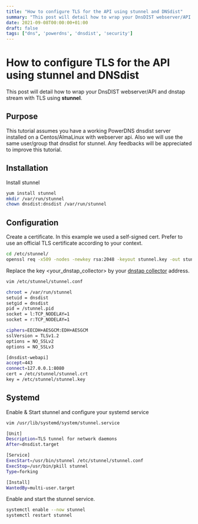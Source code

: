```yaml
---
title: "How to configure TLS for the API using stunnel and DNSdist"
summary: "This post will detail how to wrap your DnsDIST webserver/API and dnstap stream with TLS"
date: 2021-09-08T00:00:00+01:00
draft: false
tags: ["dns", 'powerdns', 'dnsdist', 'security']
---
```


# How to configure TLS for the API using stunnel and DNSdist

This post will detail how to wrap your DnsDIST webserver/API and dnstap stream with TLS using **stunnel**.

## Purpose

This tutorial assumes you have a working PowerDNS dnsdist server installed on a Centos/AlmaLinux with webserver api. Also we will use the same user/group that dnsdist for stunnel. 
Any feedbacks will be appreciated to improve this tutorial.

## Installation

Install stunnel

```bash
yum install stunnel
mkdir /var/run/stunnel
chown dnsdist:dnsdist /var/run/stunnel
```
## Configuration

Create a certificate. In this example we used a self-signed cert. Prefer to use an official TLS certificate according to your context.

```bash
cd /etc/stunnel/
openssl req -x509 -nodes -newkey rsa:2048 -keyout stunnel.key -out stunnel.crt

```

Replace the key <your_dnstap_collector> by your [dnstap collector](https://github.com/dmachard/go-dnscollector) address.

```bash
vim /etc/stunnel/stunnel.conf

chroot = /var/run/stunnel
setuid = dnsdist
setgid = dnsdist
pid = /stunnel.pid
socket = l:TCP_NODELAY=1
socket = r:TCP_NODELAY=1

ciphers=EECDH+AESGCM:EDH+AESGCM
sslVersion = TLSv1.2
options = NO_SSLv2
options = NO_SSLv3

[dnsdist-webapi]
accept=443
connect=127.0.0.1:8080
cert = /etc/stunnel/stunnel.crt
key = /etc/stunnel/stunnel.key
```

## Systemd

Enable & Start stunnel and configure your systemd service

```bash
vim /usr/lib/systemd/system/stunnel.service

[Unit]
Description=TLS tunnel for network daemons
After=dnsdist.target

[Service]
ExecStart=/usr/bin/stunnel /etc/stunnel/stunnel.conf
ExecStop=/usr/bin/pkill stunnel
Type=forking

[Install]
WantedBy=multi-user.target
```

Enable and start the stunnel service.

```bash
systemctl enable --now stunnel
systemctl restart stunnel
```


